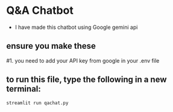 # Q&A Chatbot
- I have made this chatbot using Google gemini api

## ensure you make these
#1. you need to add your API key from google in your .env file

## to run this file, type the following in a new terminal:
```
streamlit run qachat.py
```
